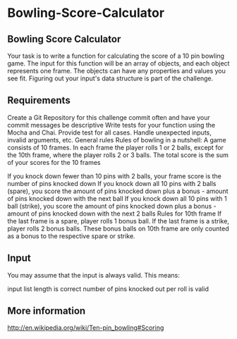 # Bowling-Score-Calculator

## Bowling Score Calculator

Your task is to write a function for calculating the score of a 10 pin bowling game. The input for this function will be an array of objects, and each object represents one frame. The objects can have any properties and values you see fit. Figuring out your input's data structure is part of the challenge.

## Requirements

Create a Git Repository for this challenge
commit often and have your commit messages be descriptive
Write tests for your function using the Mocha and Chai.
Provide test for all cases. Handle unexpected inputs, invalid arguments, etc.
General rules
Rules of bowling in a nutshell:
A game consists of 10 frames. In each frame the player rolls 1 or 2 balls, except for the 10th frame, where the player rolls 2 or 3 balls. The total score is the sum of your scores for the 10 frames

If you knock down fewer than 10 pins with 2 balls, your frame score is the number of pins knocked down
If you knock down all 10 pins with 2 balls (spare), you score the amount of pins knocked down plus a bonus - amount of pins knocked down with the next ball
If you knock down all 10 pins with 1 ball (strike), you score the amount of pins knocked down plus a bonus - amount of pins knocked down with the next 2 balls
Rules for 10th frame
If the last frame is a spare, player rolls 1 bonus ball.
If the last frame is a strike, player rolls 2 bonus balls.
These bonus balls on 10th frame are only counted as a bonus to the respective spare or strike.

## Input

You may assume that the input is always valid. This means:

input list length is correct number of pins knocked out per roll is valid

## More information

http://en.wikipedia.org/wiki/Ten-pin_bowling#Scoring
